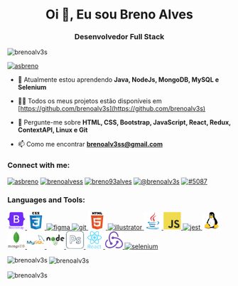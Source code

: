 <h1 align="center">Oi 👋, Eu sou Breno Alves</h1>
<h3 align="center">Desenvolvedor Full Stack</h3>

<p align="left"> <img src="https://komarev.com/ghpvc/?username=brenoalv3s&label=Profile%20views&color=0e75b6&style=flat" alt="brenoalv3s" /> </p>

<p align="left"> <a href="https://twitter.com/asbreno" target="blank"><img src="https://img.shields.io/twitter/follow/asbreno?logo=twitter&style=for-the-badge" alt="asbreno" /></a> </p>

- 🌱 Atualmente estou aprendendo **Java, NodeJs, MongoDB, MySQL e Selenium**

- 👨‍💻 Todos os meus projetos estão disponíveis em [https://github.com/brenoalv3s](https://github.com/brenoalv3s)

- 💬 Pergunte-me sobre **HTML, CSS, Bootstrap, JavaScript, React, Redux, ContextAPI, Linux e Git**

- 📫 Como me encontrar **brenoalv3ss@gmail.com**

<h3 align="left">Connect with me:</h3>
<p align="left">
<a href="https://twitter.com/asbreno" target="blank"><img align="center" src="https://cdn.jsdelivr.net/npm/simple-icons@3.0.1/icons/twitter.svg" alt="asbreno" height="30" width="40" /></a>
<a href="https://linkedin.com/in/brenoalvess" target="blank"><img align="center" src="https://cdn.jsdelivr.net/npm/simple-icons@3.0.1/icons/linkedin.svg" alt="brenoalvess" height="30" width="40" /></a>
<a href="https://fb.com/breno93alves" target="blank"><img align="center" src="https://cdn.jsdelivr.net/npm/simple-icons@3.0.1/icons/facebook.svg" alt="breno93alves" height="30" width="40" /></a>
<a href="https://instagram.com/@brenoalv3s" target="blank"><img align="center" src="https://cdn.jsdelivr.net/npm/simple-icons@3.0.1/icons/instagram.svg" alt="@brenoalv3s" height="30" width="40" /></a>
<a href="https://discord.gg/#5087" target="blank"><img align="center" src="https://cdn.jsdelivr.net/npm/simple-icons@3.0.1/icons/discord.svg" alt="#5087" height="30" width="40" /></a>
</p>

<h3 align="left">Languages and Tools:</h3>
<p align="left"> <a href="https://getbootstrap.com" target="_blank"> <img src="https://raw.githubusercontent.com/devicons/devicon/master/icons/bootstrap/bootstrap-plain-wordmark.svg" alt="bootstrap" width="40" height="40"/> </a> <a href="https://www.w3schools.com/css/" target="_blank"> <img src="https://raw.githubusercontent.com/devicons/devicon/master/icons/css3/css3-original-wordmark.svg" alt="css3" width="40" height="40"/> </a> <a href="https://www.figma.com/" target="_blank"> <img src="https://www.vectorlogo.zone/logos/figma/figma-icon.svg" alt="figma" width="40" height="40"/> </a> <a href="https://git-scm.com/" target="_blank"> <img src="https://www.vectorlogo.zone/logos/git-scm/git-scm-icon.svg" alt="git" width="40" height="40"/> </a> <a href="https://www.w3.org/html/" target="_blank"> <img src="https://raw.githubusercontent.com/devicons/devicon/master/icons/html5/html5-original-wordmark.svg" alt="html5" width="40" height="40"/> </a> <a href="https://www.adobe.com/in/products/illustrator.html" target="_blank"> <img src="https://www.vectorlogo.zone/logos/adobe_illustrator/adobe_illustrator-icon.svg" alt="illustrator" width="40" height="40"/> </a> <a href="https://www.java.com" target="_blank"> <img src="https://raw.githubusercontent.com/devicons/devicon/master/icons/java/java-original.svg" alt="java" width="40" height="40"/> </a> <a href="https://developer.mozilla.org/en-US/docs/Web/JavaScript" target="_blank"> <img src="https://raw.githubusercontent.com/devicons/devicon/master/icons/javascript/javascript-original.svg" alt="javascript" width="40" height="40"/> </a> <a href="https://jestjs.io" target="_blank"> <img src="https://www.vectorlogo.zone/logos/jestjsio/jestjsio-icon.svg" alt="jest" width="40" height="40"/> </a> <a href="https://www.linux.org/" target="_blank"> <img src="https://raw.githubusercontent.com/devicons/devicon/master/icons/linux/linux-original.svg" alt="linux" width="40" height="40"/> </a> <a href="https://www.mongodb.com/" target="_blank"> <img src="https://raw.githubusercontent.com/devicons/devicon/master/icons/mongodb/mongodb-original-wordmark.svg" alt="mongodb" width="40" height="40"/> </a> <a href="https://www.mysql.com/" target="_blank"> <img src="https://raw.githubusercontent.com/devicons/devicon/master/icons/mysql/mysql-original-wordmark.svg" alt="mysql" width="40" height="40"/> </a> <a href="https://nodejs.org" target="_blank"> <img src="https://raw.githubusercontent.com/devicons/devicon/master/icons/nodejs/nodejs-original-wordmark.svg" alt="nodejs" width="40" height="40"/> </a> <a href="https://www.photoshop.com/en" target="_blank"> <img src="https://raw.githubusercontent.com/devicons/devicon/master/icons/photoshop/photoshop-line.svg" alt="photoshop" width="40" height="40"/> </a> <a href="https://reactjs.org/" target="_blank"> <img src="https://raw.githubusercontent.com/devicons/devicon/master/icons/react/react-original-wordmark.svg" alt="react" width="40" height="40"/> </a> <a href="https://redux.js.org" target="_blank"> <img src="https://raw.githubusercontent.com/devicons/devicon/master/icons/redux/redux-original.svg" alt="redux" width="40" height="40"/> </a> <a href="https://www.selenium.dev" target="_blank"> <img src="https://raw.githubusercontent.com/detain/svg-logos/780f25886640cef088af994181646db2f6b1a3f8/svg/selenium-logo.svg" alt="selenium" width="40" height="40"/> </a> </p>

<p><img align="left" src="https://github-readme-stats.vercel.app/api/top-langs?username=brenoalv3s&show_icons=true&locale=en&layout=compact" alt="brenoalv3s" /></p>

<p>&nbsp;<img align="center" src="https://github-readme-stats.vercel.app/api?username=brenoalv3s&show_icons=true&locale=en" alt="brenoalv3s" /></p>

<p><img align="center" src="https://github-readme-streak-stats.herokuapp.com/?user=brenoalv3s&" alt="brenoalv3s" /></p>
